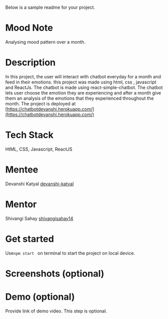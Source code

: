 Below is a sample readme for your project.

# Mood Note
Analysing mood pattern over a month.

# Description
In this project, the user will interact with chatbot everyday for a month and feed in their emotions. this project was made using html, css , javascript and ReactJs. The chatbot is made using react-simple-chatbot. The chatbot lets user choose the emotion they are experiencing and after a month give them an analysis of the emotions that they experienced throughout the month. The project is deployed at [https://chatbotdevanshi.herokuapp.com/](https://chatbotdevanshi.herokuapp.com/)

# Tech Stack
HtML, CSS, Javascript, ReactJS

# Mentee
Devanshi Katyal
[devanshi-katyal](https://github.com/devanshi-katyal)
# Mentor
Shivangi Sahay
[shivangisahay14](https://github.com/shivangisahay14)


# Get started
Use```npm start ``` on terminal to start the project on local device.


# Screenshots (optional)



# Demo (optional)
Provide link of demo video. This step is optional.
